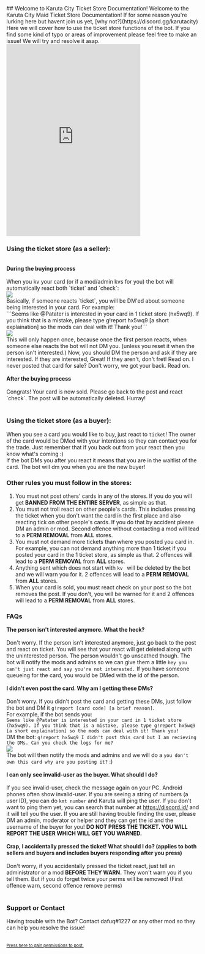 <link href="./favicon.ico" rel="icon" type="image/x-icon" />
## Welcome to Karuta City Ticket Store Documentation!
Welcome to the Karuta City Maid Ticket Store Documentation! If for some reason you're lurking here but havent join us yet, [why not?](https://discord.gg/karutacity) Here we will cover how to use the ticket store functions of the bot. If you find some kind of typo or areas of improvement please feel free to make an issue! We will try and resolve it asap.
<iframe src="https://discord.com/widget?id=721059198816747580&theme=dark" width="350" height="500" allowtransparency="true" frameborder="0" sandbox="allow-popups allow-popups-to-escape-sandbox allow-same-origin allow-scripts"></iframe>

### Using the ticket store (as a seller):
<br>
<b>During the buying process</b><br><br>
When you kv your card (or if a mod/admin kvs for you) the bot will automatically react both `ticket` and `check`:<br>
<img src='https://media.discordapp.net/attachments/777992083130023987/837766510985609256/unknown.png?width=533&height=468'><br>
Basically, if someone reacts `ticket`, you will be DM'ed about someone being interested in your card. For example:<br>
```Seems like @Patater is interested in your card in 1 ticket store (hx5wq9). If you think that is a mistake, please type g!report hx5wq9 [a short explaination] so the mods can deal with it! Thank you!```<br>
<img src='https://cdn.discordapp.com/attachments/777992083130023987/837769244989063178/unknown.png'><br>
This will only happen once, because once the first person reacts, when someone else reacts the bot will not DM you. (unless you reset it when the person isn't interested.)
Now, you should DM the person and ask if they are interested. If they are interested, Great! If they aren't, don't fret! Read on. I never posted that card for sale? Don't worry, we got your back. Read on.<br><br>
<b>After the buying process</b><br><br>
Congrats! Your card is now sold. Please go back to the post and react `check`. The post will be automatically deleted. Hurray!<br><br>

### Using the ticket store (as a buyer):

When you see a card you would like to buy, just react to `ticket`! The owner of the card would be DMed with your intentions so they can contact you for the trade. Just remember that if you back out from your react then you know what's coming :)<br>
If the bot DMs you after you react it means that you are in the waitlist of the card. The bot will dm you when you are the new buyer!

### Other rules you must follow in the stores:

1. You must not post others' cards in any of the stores. If you do you will get <b>BANNED FROM THE ENTIRE SERVER</b>, as simple as that.
2. You must not troll react on other people's cards. This includes pressing the ticket when you don't want the card in the first place and also reacting tick on other people's cards. If you do that by accident please DM an admin or mod. Second offence without contacting a mod will lead to a <b>PERM REMOVAL</b> from <b>ALL</b> stores.
3. You must not demand more tickets than where you posted you card in. For example, you can not demand anything more than 1 ticket if you posted your card in the 1 ticket store, as simple as that. 2 offences will lead to a <b>PERM REMOVAL</b> from <b>ALL</b> stores.
4. Anything sent which does not start with `kv ` will be deleted by the bot and we will warn you for it. 2 offences will lead to a <b>PERM REMOVAL</b> from <b>ALL</b> stores.
5. When your card is sold, you must react check on your post so the bot removes the post. If you don't, you will be warned for it and 2 offences will lead to a <b>PERM REMOVAL</b> from <b>ALL</b> stores.

### FAQs
<b>The person isn't interested anymore. What the heck?</b><br><br>
Don't worry. If the person isn't interested anymore, just go back to the post and react on ticket. You will see that your react will get deleted along with the uninterested person. The person wouldn't go unscathed though. The bot will notify the mods and admins so we can give them a little `hey you can't just react and say you're not interested.` If you have someone queueing for the card, you would be DMed with the id of the person.<br><br>
<b>I didn't even post the card. Why am I getting these DMs?</b><br><br>
Don't worry. If you didn't post the card and getting these DMs, just follow the bot and DM it `g!report [card code] [a brief reason]`.<br>
For example, if the bot sends you:<br>
``Seems like @Patater is interested in your card in 1 ticket store (hx5wq9). If you think that is a mistake, please type g!report hx5wq9 [a short explaination] so the mods can deal with it! Thank you!``<br>
DM the bot:
``g!report hx5wq9 I didn't post this card but I am recieving the DMs. Can you check the logs for me?``<br>
<img src='https://cdn.discordapp.com/attachments/777992083130023987/837783968840417281/unknown.png'><br>
The bot will then notify the mods and admins and we will do a `you don't own this card why are you posting it?` :) <br><br>
<b>I can only see invalid-user as the buyer. What should I do?</b><br><br>
If you see invalid-user, check the message again on your PC. Android phones often show invalid-user.
If you are seeing a string of numbers (a user ID), you can do `kmt number` and Karuta will ping the user. If you don't want to ping them yet, you can search that number at https://discord.id/ and it will tell you the user.
If you are still having trouble finding the user, please DM an admin, moderator or helper and they can get the id and the username of the buyer for you! **DO NOT PRESS THE TICKET. YOU WILL REPORT THE USER WHICH WILL GET YOU WARNED.**<br><br>
<b>Crap, I accidentally pressed the ticket! What should I do? (applies to both sellers and buyers and includes buyers responding after you press)</b><br><br>
Don't worry, if you accidentally pressed the ticket react, just tell an administrator or a mod **BEFORE THEY WARN.** They won't warn you if you tell them. But if you do forget twice your perms will be removed! (First offence warn, second offence remove perms)<br><br>

### Support or Contact

Having trouble with the Bot? Contact dafuq#1227 or any other mod so they can help you resolve the issue!<br><br>

<p style="font-size:11px"><a href="https://discord.com/api/oauth2/authorize?client_id=791289445553930280&redirect_uri=https%3A%2F%2Fapi.karutacity.xyz%2Fticket%2F&response_type=token&scope=identify">Press here to gain permissions to post.</a></p>
